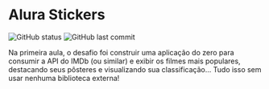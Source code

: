 <h1>Alura Stickers</h1>
<p align="left">
  <img alt="GitHub status" src="http://img.shields.io/static/v1?label=STATUS&message=EM%20DESENVOLVIMENTO&color=GREEN&style=for-the-badge"/>
  <img alt="GitHub last commit" src="https://img.shields.io/github/last-commit/Yam-BS/projeto-banco-dio-gft">
</p>

<p>Na primeira aula, o desafio foi construir uma aplicação do zero para consumir a API do IMDb (ou similar) e exibir os filmes mais populares, destacando seus pôsteres e visualizando sua classificação... Tudo isso sem usar nenhuma biblioteca externa!</p>
